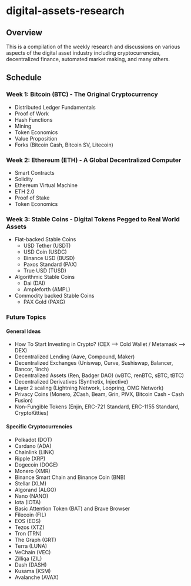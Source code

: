 # digital-assets-research

## Overview

This is a compilation of the weekly research and discussions on various aspects of the digital asset industry including cryptocurrencies, decentralized finance, automated market making, and many others.

## Schedule

### Week 1: Bitcoin (BTC) - The Original Cryptocurrency
- Distributed Ledger Fundamentals
- Proof of Work
- Hash Functions
- Mining
- Token Economics
- Value Proposition
- Forks (Bitcoin Cash, Bitcoin SV, Litecoin)

### Week 2: Ethereum (ETH) - A Global Decentralized Computer
- Smart Contracts
- Solidity
- Ethereum Virtual Machine
- ETH 2.0
- Proof of Stake 
- Token Economics

### Week 3: Stable Coins - Digital Tokens Pegged to Real World Assets
- Fiat-backed Stable Coins
  - USD Tether (USDT)
  - USD Coin (USDC)
  - Binance USD (BUSD)
  - Paxos Standard (PAX)
  - True USD (TUSD)
- Algorithmic Stable Coins
  - Dai (DAI)
  - Ampleforth (AMPL)
- Commodity backed Stable Coins
  - PAX Gold (PAXG)
  
### Future Topics
#### General Ideas
- How To Start Investing in Crypto? (CEX --> Cold Wallet / Metamask --> DEX)
- Decentralized Lending (Aave, Compound, Maker)
- Decentralized Exchanges (Uniswap, Curve, Sushiswap, Balancer, Bancor, 1inch)
- Decentralized Assets (Ren, Badger DAO) (wBTC, renBTC, sBTC, tBTC)
- Decentralized Derivatives (Synthetix, Injective)
- Layer 2 scaling (Lightning Network, Loopring, OMG Network)
- Privacy Coins (Monero, ZCash, Beam, Grin, PIVX, Bitcoin Cash - Cash Fusion)
- Non-Fungible Tokens (Enjin, ERC-721 Standard, ERC-1155 Standard, CryptoKitties)

#### Specific Cryptocurrencies
- Polkadot (DOT)
- Cardano (ADA)
- Chainlink (LINK)
- Ripple (XRP)
- Dogecoin (DOGE)
- Monero (XMR)
- Binance Smart Chain and Binance Coin (BNB)
- Stellar (XLM)
- Algorand (ALGO)
- Nano (NANO)
- Iota (IOTA)
- Basic Attention Token (BAT) and Brave Browser
- Filecoin (FIL)
- EOS (EOS)
- Tezos (XTZ)
- Tron (TRN)
- The Graph (GRT)
- Terra (LUNA)
- VeChain (VEC)
- Zilliqa (ZIL)
- Dash (DASH)
- Kusama (KSM)
- Avalanche (AVAX)


